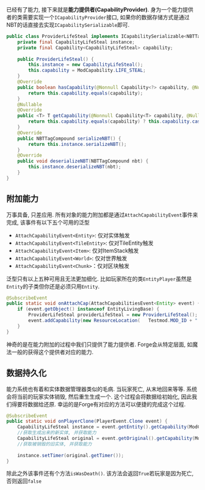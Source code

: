 已经有了能力, 接下来就是**能力提供者(CapabilityProvider)**. 身为一个能力提供者的类需要实现一个`ICapabilityProvider`接口, 如果你的数据存储方式是通过NBT的话直接去实现`ICapabilitySerializable`即可.
```java
public class ProviderLifeSteal implements ICapabilitySerializable<NBTTagCompound> {  
    private final CapabilityLifeSteal instance;  
    private final Capability<CapabilityLifeSteal> capability;  
  
    public ProviderLifeSteal() {  
        this.instance = new CapabilityLifeSteal();  
        this.capability = ModCapability.LIFE_STEAL;  
    }  
    @Override  
    public boolean hasCapability(@Nonnull Capability<?> capability, @Nullable EnumFacing facing) {  
        return this.capability.equals(capability);  
    }  
    @Nullable  
    @Override    
    public <T> T getCapability(@Nonnull Capability<T> capability, @Nullable EnumFacing facing) {  
        return this.capability.equals(capability) ? this.capability.cast(this.instance) : null;  
    }  
    @Override  
    public NBTTagCompound serializeNBT() {  
        return this.instance.serializeNBT();  
    }  
    @Override  
    public void deserializeNBT(NBTTagCompound nbt) {  
        this.instance.deserializeNBT(nbt);  
    }
}
```

## 附加能力
万事具备, 只差应用. 
所有对象的能力附加都是通过`AttachCapabilityEvent`事件来完成, 该事件有以下五个可用的泛型
-   `AttachCapabilityEvent<Entity>`: 仅对实体触发
-   `AttachCapabilityEvent<TileEntity>`: 仅对TileEntity触发
-   `AttachCapabilityEvent<Item>`: 仅对ItemStack触发
-   `AttachCapabilityEvent<World>`: 仅对世界触发
-   `AttachCapabilityEvent<Chunk>`：仅对区块触发

泛型只有以上五种可用且无法更加细化. 比如玩家所在的类`EntityPlayer`虽然是`Entity`的子类但你还是必须只用`Entity`.

```java
@SubscribeEvent  
public static void onAttachCap(AttachCapabilitiesEvent<Entity> event) {  
    if (event.getObject() instanceof EntityLivingBase) {  
        ProviderLifeSteal providerLifeSteal = new ProviderLifeSteal();  
        event.addCapability(new ResourceLocation(   Testmod.MOD_ID + ":lifeSteal"), providerLifeSteal);  
    }
}
```
神奇的是在能力附加的过程中我们只提供了能力提供者. Forge会从特定层面, 如魔法一般的获得这个提供者对应的能力.

## 数据持久化
能力系统也有着和实体数据管理器类似的毛病. 当玩家死亡, 从末地回来等等. 系统会将当前的玩家实体销毁, 然后重生生成一个. 这个过程会将数据给初始化, 因此我们得要将数据给还原. 幸运的是Forge有对应的方法可以便捷的完成这个过程.
```java
@SubscribeEvent  
public static void onPlayerClone(PlayerEvent.Clone event) {  
    CapabilityLifeSteal instance = event.getEntity().getCapability(ModCapability.LIFE_STEAL, null);
    //获取生成出来的新实体, 并获取能力  
    CapabilityLifeSteal original = event.getOriginal().getCapability(ModCapability.LIFE_STEAL, null);
    //获取被销毁的旧实体, 并获取能力
  
    instance.setTimer(original.getTimer());  
}
```
除此之外该事件还有个方法`isWasDeath()`. 该方法会返回`True`若玩家是因为死亡, 否则返回`false`